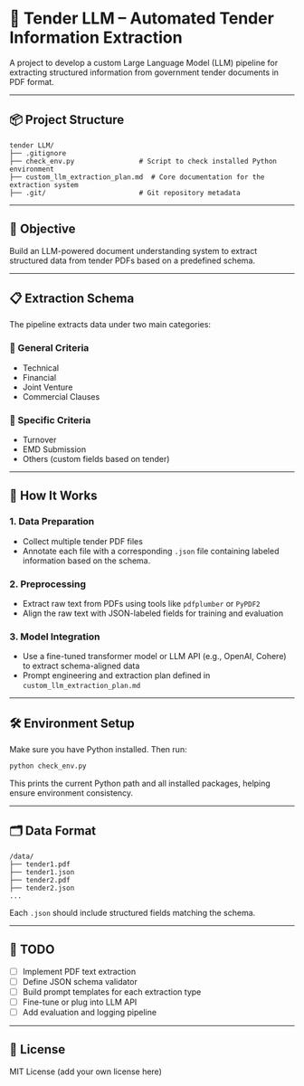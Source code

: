 # 📝 Tender LLM – Automated Tender Information Extraction

A project to develop a custom Large Language Model (LLM) pipeline for extracting structured information from government tender documents in PDF format.

---

## 📦 Project Structure

```
tender LLM/
├── .gitignore
├── check_env.py                # Script to check installed Python environment
├── custom_llm_extraction_plan.md  # Core documentation for the extraction system
├── .git/                       # Git repository metadata
```

---

## 🎯 Objective

Build an LLM-powered document understanding system to extract structured data from tender PDFs based on a predefined schema.

---

## 📋 Extraction Schema

The pipeline extracts data under two main categories:

### 🔹 General Criteria
- Technical
- Financial
- Joint Venture
- Commercial Clauses

### 🔹 Specific Criteria
- Turnover
- EMD Submission
- Others (custom fields based on tender)

---

## 🔧 How It Works

### 1. Data Preparation
- Collect multiple tender PDF files
- Annotate each file with a corresponding `.json` file containing labeled information based on the schema.

### 2. Preprocessing
- Extract raw text from PDFs using tools like `pdfplumber` or `PyPDF2`
- Align the raw text with JSON-labeled fields for training and evaluation

### 3. Model Integration
- Use a fine-tuned transformer model or LLM API (e.g., OpenAI, Cohere) to extract schema-aligned data
- Prompt engineering and extraction plan defined in `custom_llm_extraction_plan.md`

---

## 🛠️ Environment Setup

Make sure you have Python installed. Then run:

```bash
python check_env.py
```

This prints the current Python path and all installed packages, helping ensure environment consistency.

---

## 🗂️ Data Format

```
/data/
├── tender1.pdf
├── tender1.json
├── tender2.pdf
├── tender2.json
...
```

Each `.json` should include structured fields matching the schema.

---

## 🚧 TODO

- [ ] Implement PDF text extraction
- [ ] Define JSON schema validator
- [ ] Build prompt templates for each extraction type
- [ ] Fine-tune or plug into LLM API
- [ ] Add evaluation and logging pipeline

---

## 📄 License

MIT License (add your own license here)

